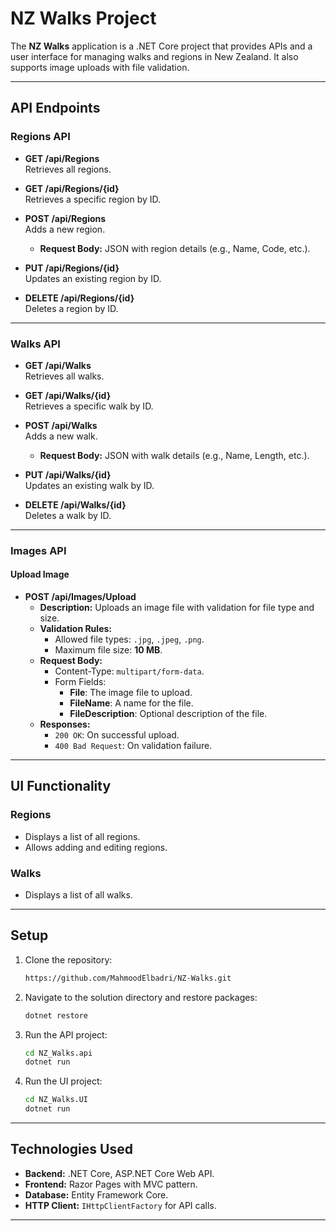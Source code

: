 
# NZ Walks Project  

The **NZ Walks** application is a .NET Core project that provides APIs and a user interface for managing walks and regions in New Zealand. It also supports image uploads with file validation.  

---

## API Endpoints  

### **Regions API**  
- **GET /api/Regions**  
  Retrieves all regions.  

- **GET /api/Regions/{id}**  
  Retrieves a specific region by ID.  

- **POST /api/Regions**  
  Adds a new region.  
  - **Request Body:** JSON with region details (e.g., Name, Code, etc.).  

- **PUT /api/Regions/{id}**  
  Updates an existing region by ID.  

- **DELETE /api/Regions/{id}**  
  Deletes a region by ID.  

---

### **Walks API**  
- **GET /api/Walks**  
  Retrieves all walks.  

- **GET /api/Walks/{id}**  
  Retrieves a specific walk by ID.  

- **POST /api/Walks**  
  Adds a new walk.  
  - **Request Body:** JSON with walk details (e.g., Name, Length, etc.).  

- **PUT /api/Walks/{id}**  
  Updates an existing walk by ID.  

- **DELETE /api/Walks/{id}**  
  Deletes a walk by ID.  

---

### **Images API**  
#### **Upload Image**  
- **POST /api/Images/Upload**  
  - **Description:** Uploads an image file with validation for file type and size.  
  - **Validation Rules:**  
    - Allowed file types: `.jpg`, `.jpeg`, `.png`.  
    - Maximum file size: **10 MB**.  
  - **Request Body:**  
    - Content-Type: `multipart/form-data`.  
    - Form Fields:  
      - **File**: The image file to upload.  
      - **FileName**: A name for the file.  
      - **FileDescription**: Optional description of the file.  
  - **Responses:**  
    - `200 OK`: On successful upload.  
    - `400 Bad Request`: On validation failure.  

---

## UI Functionality  

### **Regions**  
- Displays a list of all regions.  
- Allows adding and editing regions.  

### **Walks**  
- Displays a list of all walks.  

---

## Setup  

1. Clone the repository:  
   ```bash
   https://github.com/MahmoodElbadri/NZ-Walks.git
   ```  
2. Navigate to the solution directory and restore packages:  
   ```bash
   dotnet restore
   ```  
3. Run the API project:  
   ```bash
   cd NZ_Walks.api  
   dotnet run
   ```  
4. Run the UI project:  
   ```bash
   cd NZ_Walks.UI  
   dotnet run
   ```  

---

## Technologies Used  
- **Backend:** .NET Core, ASP.NET Core Web API.  
- **Frontend:** Razor Pages with MVC pattern.  
- **Database:** Entity Framework Core.  
- **HTTP Client:** `IHttpClientFactory` for API calls.  

---  
